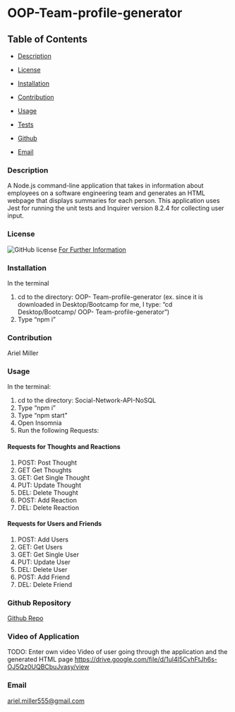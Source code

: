 # OOP-Team-profile-generator

  ## Table of Contents

  * [Description](#description)

  * [License](#license)

  * [Installation](#installation)

  * [Contribution](#contribution)

  * [Usage](#usage)

  * [Tests](#tests)

  * [Github](#github)

  * [Email](#email)


  ### Description 
 A Node.js command-line application that takes in information about employees on a software engineering team and generates an HTML webpage that displays summaries for each person. This application uses Jest for running the unit tests and  Inquirer version 8.2.4 for collecting user input.
  ### License 
  ![GitHub license](https://img.shields.io/badge/license-MIT-turquoise.svg)
[For Further Information]( https://shields.io/category/license)

  ### Installation
  In the terminal
1.	cd to the directory: OOP- Team-profile-generator (ex. since it is downloaded in Desktop/Bootcamp for me, I type: “cd Desktop/Bootcamp/ OOP- Team-profile-generator”)
2.	Type “npm i” 
  ### Contribution
  Ariel Miller 

  ### Usage
  In the terminal:
1.	cd to the directory: Social-Network-API-NoSQL
2.	Type “npm i” 
3.	Type “npm start"
4. Open Insomnia 
5. Run the following Requests: 
#### Requests for Thoughts and Reactions 
1. POST: Post Thought
2. GET Get Thoughts
3. GET: Get Single Thought
4. PUT: Update Thought
5. DEL: Delete Thought
6. POST: Add Reaction 
7. DEL: Delete Reaction
#### Requests for Users and Friends
1. POST: Add Users
2. GET: Get Users
3. GET: Get Single User
4. PUT: Update User
5. DEL: Delete User
6. POST: Add Friend
7. DEL: Delete Friend


  ### Github Repository
[Github Repo](https://github.com/amiller0806/Social-Network-API-NoSQL)

### Video of Application
TODO: Enter own video 
Video of user going through the application and the generated HTML page 
https://drive.google.com/file/d/1ul4l5CvhFtJh6s-OJ5Qz0UQBCbuJvasy/view 

  ### Email
ariel.miller555@gmail.com

